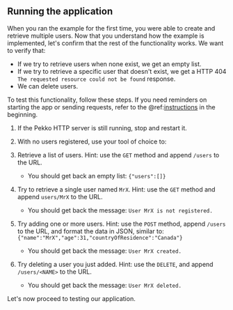 Running the application
-----------------------

When you ran the example for the first time, you were able to create and retrieve multiple users. Now that you understand how the example is implemented, let's confirm that the rest of the functionality works. We want to verify that:

* If we try to retrieve users when none exist, we get an empty list.
* If we try to retrieve a specific user that doesn't exist, we get a HTTP 404 `The requested resource could not be found` response.
* We can delete users.

To test this functionality, follow these steps. If you need reminders on starting the app or sending requests, refer to the @ref:[instructions](index.md#exercising-the-example) in the beginning.

1. If the Pekko HTTP server is still running, stop and restart it.

2. With no users registered, use your tool of choice to:

3. Retrieve a list of users. Hint: use the `GET` method and append `/users` to the URL.  

    - You should get back an empty list: `{"users":[]}`

4. Try to retrieve a single user named `MrX`. Hint: use the `GET` method and append `users/MrX` to the URL.

    - You should get back the message: `User MrX is not registered.`

5. Try adding one or more users. Hint: use the `POST` method, append `/users` to the URL, and format the data in JSON, similar to: `{"name":"MrX","age":31,"countryOfResidence":"Canada"}`
 
    - You should get back the message: `User MrX created.`

6. Try deleting a user you just added. Hint: use the `DELETE`, and append `/users/<NAME>` to the URL.

    - You should get back the message: `User MrX deleted.`


Let's now proceed to testing our application.